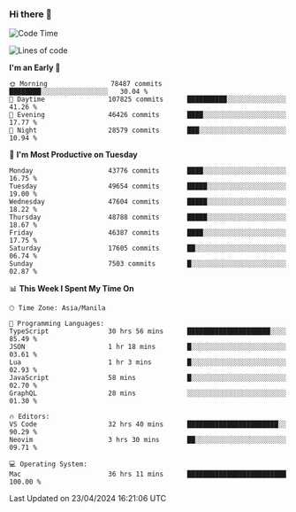 ### Hi there 👋

<!--START_SECTION:waka-->
![Code Time](http://img.shields.io/badge/Code%20Time-5%2C075%20hrs%2025%20mins-blue)

![Lines of code](https://img.shields.io/badge/From%20Hello%20World%20I%27ve%20Written-115.3%20million%20lines%20of%20code-blue)

**I'm an Early 🐤** 

```text
🌞 Morning                78487 commits       ████████░░░░░░░░░░░░░░░░░   30.04 % 
🌆 Daytime                107825 commits      ██████████░░░░░░░░░░░░░░░   41.26 % 
🌃 Evening                46426 commits       ████░░░░░░░░░░░░░░░░░░░░░   17.77 % 
🌙 Night                  28579 commits       ███░░░░░░░░░░░░░░░░░░░░░░   10.94 % 
```
📅 **I'm Most Productive on Tuesday** 

```text
Monday                   43776 commits       ████░░░░░░░░░░░░░░░░░░░░░   16.75 % 
Tuesday                  49654 commits       █████░░░░░░░░░░░░░░░░░░░░   19.00 % 
Wednesday                47604 commits       █████░░░░░░░░░░░░░░░░░░░░   18.22 % 
Thursday                 48788 commits       █████░░░░░░░░░░░░░░░░░░░░   18.67 % 
Friday                   46387 commits       ████░░░░░░░░░░░░░░░░░░░░░   17.75 % 
Saturday                 17605 commits       ██░░░░░░░░░░░░░░░░░░░░░░░   06.74 % 
Sunday                   7503 commits        █░░░░░░░░░░░░░░░░░░░░░░░░   02.87 % 
```


📊 **This Week I Spent My Time On** 

```text
🕑︎ Time Zone: Asia/Manila

💬 Programming Languages: 
TypeScript               30 hrs 56 mins      █████████████████████░░░░   85.49 % 
JSON                     1 hr 18 mins        █░░░░░░░░░░░░░░░░░░░░░░░░   03.61 % 
Lua                      1 hr 3 mins         █░░░░░░░░░░░░░░░░░░░░░░░░   02.93 % 
JavaScript               58 mins             █░░░░░░░░░░░░░░░░░░░░░░░░   02.70 % 
GraphQL                  28 mins             ░░░░░░░░░░░░░░░░░░░░░░░░░   01.30 % 

🔥 Editors: 
VS Code                  32 hrs 40 mins      ███████████████████████░░   90.29 % 
Neovim                   3 hrs 30 mins       ██░░░░░░░░░░░░░░░░░░░░░░░   09.71 % 

💻 Operating System: 
Mac                      36 hrs 11 mins      █████████████████████████   100.00 % 
```


 Last Updated on 23/04/2024 16:21:06 UTC
<!--END_SECTION:waka-->


<!--
**rad182/rad182** is a ✨ _special_ ✨ repository because its `README.md` (this file) appears on your GitHub profile.

Here are some ideas to get you started:

- 🔭 I’m currently working on ...
- 🌱 I’m currently learning ...
- 👯 I’m looking to collaborate on ...
- 🤔 I’m looking for help with ...
- 💬 Ask me about ...
- 📫 How to reach me: ...
- 😄 Pronouns: ...
- ⚡ Fun fact: ...
-->
